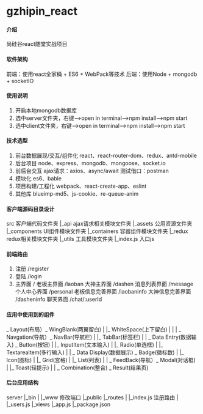 # gzhipin_react

#### 介绍

尚硅谷react随堂实战项目

#### 软件架构

前端：使用react全家桶 + ES6 + WebPack等技术
后端：使用Node + mongodb + socketIO

#### 使用说明

1.  开启本地mongodb数据库
2.  选中server文件夹，右键-->open in terminal-->npm install-->npm start
3.  选中client文件夹，右键-->open in terminal-->npm install-->npm start

#### 技术选型

1.  前台数据展现/交互/组件化
    react、react-router-dom、redux、antd-mobile
2.  后台项目
    node、express、mongodb、mongoose、socket.io
3.  前后台交互
    ajax请求：axios、async/await
    测试借口：postman
4.  模块化
    es6、bable
5.  项目构建/工程化
    webpack、react-create-app、eslint
6.  其他库
    blueimp-md5、js-cookie、re-queue-anim

#### 客户端源码目录设计

src  客户端代码文件夹
|_api  ajax请求相关模块文件夹
|_assets  公用资源文件夹
|_components  UI组件模块文件夹
|_containers  容器组件模块文件夹
|_redux  redux相关模块文件夹
|_utils  工具模块文件夹
|_index.js  入口js

#### 前端路由

1.  注册 /register
2.  登陆 /login
3.  主界面 /
        老板主界面 /laoban
        大神主界面 /dashen
        消息列表界面 /message
        个人中心界面 /personal
        老板信息完善界面 /laobaninfo
        大神信息完善界面 /dasheninfo
        聊天界面 /chat/:userId

#### 应用中使用到的组件

  _ Layout(布局）_ WingBlank(两翼留白)
|              |_ WhiteSpace(上下留白)
|
|
| _ Navgation(导航）_ NavBar(导航栏)
|                 |_ TabBar(标签栏)
|
| _ Data Entry(数据输入) _ Button(按钮)
|                     |_ InputItem(文本输入)
|                     |_ Radio(单选框)
|                     |_ TextareaItem(多行输入)
|
| _ Data Display(数据展示) _ Badge(徽标数)
|                        |_ Icon(图标)
|                        |_ Grid(宫格)
|                        |_ List(列表)
| 
| _ FeedBack(导航）_ Modal(对话框)
|                |_ Toast(轻提示)
|
| _ Combination(整合) _ Result(结果页)

#### 后台应用结构

server
|_bin
|   |_www   修改端口
|_public
|_routes
|   |_index.js  注册路由
|   |_users.js
|_views
|_app.js
|_package.json
